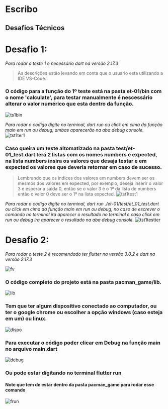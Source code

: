 # Escribo
## Desafios Técnicos

# **Desafio 1:**

*Para rodar o teste 1 é necessário dart na versão 2.17.3*
> As descrições estão levando em conta que o usuario esta utilizando a IDE VS-Code.

### O código para a função do 1º teste está na pasta et-01/bin com o nome 'calculate', para testar manualmente é nescessário alterar o valor numérico que esta dentro da função.
![ts1bin](https://user-images.githubusercontent.com/68666964/184927262-d7c4b7b6-9c97-4599-8450-09c2a759a23e.png)

*Para rodar o código digite no terminal, dart run ou click em cima da função main em run ou debug, ambas aparecerão na aba debug console.*
![tst1ter1](https://user-images.githubusercontent.com/68666964/184927558-3b3c99e0-7501-4353-8979-fc1e8156f7f8.png)

### Caso queira um teste altomatizado na pasta test/et-01_test.dart terá 2 listas com os nomes numbers e expected, na lista numbers insira os valores que desaja testar e em expected os valores que deveria retornar em caso de sucesso.
> Lembrando que os indices dos valores em numbers devem ser os mesmos dos valores em expected, por exemplo, deseja inserir o valor 3 e esperar a saida 0, então se o valor 3 é o 1º da lista de numbers então o valor 0 deve ser o 1º na lista expected. 
![tst1test1](https://user-images.githubusercontent.com/68666964/184928466-dba2c7c2-d698-4f1b-82c7-b7eb7d187690.png)

*Para rodar o código digite no terminal, dart run ./et-01/test/et_01_test.dart ou click em cima da função main em run ou debug, no caso de escrever o comando no terminal ira aparecer o resultado no terminal e caso click em run ou debug ira aparecer o resultado na aba debug console.*
![tst1testter](https://user-images.githubusercontent.com/68666964/184928928-26a97ef8-9e6f-4ccd-a5c6-abf6cba824ad.png)

# **Desafio 2:**

*Para rodar o teste 2 é recomendado ter flutter na versão 3.0.2 e dart na versão 2.17.3*

![fv](https://user-images.githubusercontent.com/68666964/185774467-a1bf9357-cc09-442c-aa32-b704ce37feff.png)

### O código completo do projeto está na pasta pacman_game/lib.

![lib](https://user-images.githubusercontent.com/68666964/185774638-a96858f4-ad6a-4c55-9d5e-21e2ce537700.png)

### Tem que ter algum dispositivo conectado ao computador, ou ter o google chrome ou escolher a opção windows (caso esteja em um) ou linux.

![dispo](https://user-images.githubusercontent.com/68666964/185774719-155d8524-2ef0-48df-8799-0d577719dd81.png)

### Para executar o código poder clicar em Debug na função main no arquivo main.dart

![debug](https://user-images.githubusercontent.com/68666964/185774830-bbbbce3b-0fc5-45d8-a6e9-afca9b19816f.png)

### Ou pode estar digitando no terminal flutter run 
#### Note que tem de estar dentro da pasta pacman_game para rodar esse comando

![frun](https://user-images.githubusercontent.com/68666964/185774866-13843f6e-40b4-40be-ad4d-9a430cd5ebec.png)
